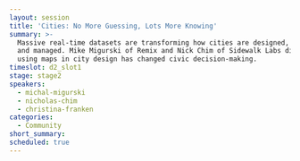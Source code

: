 ```yaml
---
layout: session
title: 'Cities: No More Guessing, Lots More Knowing'
summary: >-
  Massive real-time datasets are transforming how cities are designed, planned
  and managed. Mike Migurski of Remix and Nick Chim of Sidewalk Labs discuss how
  using maps in city design has changed civic decision-making.
timeslot: d2_slot1
stage: stage2
speakers:
  - michal-migurski
  - nicholas-chim
  - christina-franken
categories:
  - Community
short_summary:
scheduled: true
---
```


